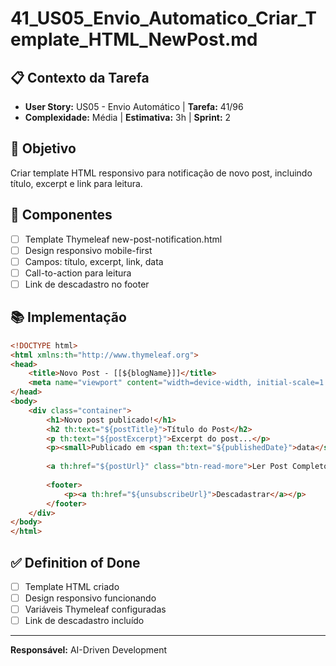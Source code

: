 # 41_US05_Envio_Automatico_Criar_Template_HTML_NewPost.md

## 📋 Contexto da Tarefa
- **User Story:** US05 - Envio Automático | **Tarefa:** 41/96
- **Complexidade:** Média | **Estimativa:** 3h | **Sprint:** 2

## 🎯 Objetivo
Criar template HTML responsivo para notificação de novo post, incluindo título, excerpt e link para leitura.

## 📝 Componentes
- [ ] Template Thymeleaf new-post-notification.html
- [ ] Design responsivo mobile-first
- [ ] Campos: título, excerpt, link, data
- [ ] Call-to-action para leitura
- [ ] Link de descadastro no footer

## 📚 Implementação
```html
<!DOCTYPE html>
<html xmlns:th="http://www.thymeleaf.org">
<head>
    <title>Novo Post - [[${blogName}]]</title>
    <meta name="viewport" content="width=device-width, initial-scale=1.0">
</head>
<body>
    <div class="container">
        <h1>Novo post publicado!</h1>
        <h2 th:text="${postTitle}">Título do Post</h2>
        <p th:text="${postExcerpt}">Excerpt do post...</p>
        <p><small>Publicado em <span th:text="${publishedDate}">data</span></small></p>
        
        <a th:href="${postUrl}" class="btn-read-more">Ler Post Completo</a>
        
        <footer>
            <p><a th:href="${unsubscribeUrl}">Descadastrar</a></p>
        </footer>
    </div>
</body>
</html>
```

## ✅ Definition of Done
- [ ] Template HTML criado
- [ ] Design responsivo funcionando
- [ ] Variáveis Thymeleaf configuradas
- [ ] Link de descadastro incluído

---
**Responsável:** AI-Driven Development